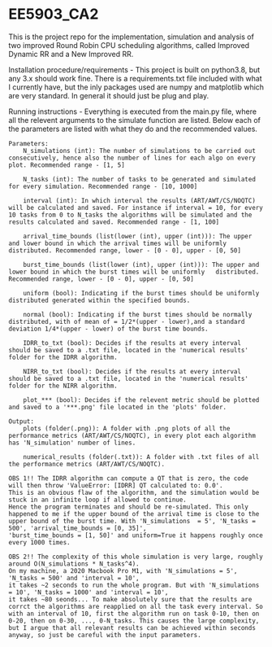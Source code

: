# EE5903_CA2
This is the project repo for the implementation, simulation and analysis of two improved Round Robin CPU scheduling algorithms, called Improved Dynamic RR and a New Improved RR.

Installation procedure/requirements
    - This project is built on python3.8, but any 3.x should work fine. There is a requirements.txt file included with what I currently have, but the inly packages used are numpy and matplotlib which are very standard. In general it should just be plug and play. 

Running instructions
    - Everything is executed from the main.py file, where all the relevent arguments to the simulate function are listed. Below each of the parameters are listed with what they do and the recommended values. 

    Parameters:
        N_simulations (int): The number of simulations to be carried out consecutively, hence also the number of lines for each algo on every plot. Recommended range - [1, 5]

        N_tasks (int): The number of tasks to be generated and simulated for every simulation. Recommended range - [10, 1000]

        interval (int): In which interval the results (ART/AWT/CS/NOQTC) will be calculated and saved. For instance if interval = 10, for every 10 tasks from 0 to N_tasks the algorithms will be simulated and the results calculated and saved. Recommended range - [1, 100]

        arrival_time_bounds (list(lower (int), upper (int))): The upper and lower bound in which the arrival times will be uniformly distributed. Recommended range, lower - [0 - 0], upper - [0, 50]
        
        burst_time_bounds (list(lower (int), upper (int))): The upper and lower bound in which the burst times will be uniformly   distributed. Recommended range, lower - [0 - 0], upper - [0, 50]

        uniform (bool): Indicating if the burst times should be uniformly distributed generated within the specified bounds.

        normal (bool): Indicating if the burst times should be normally distributed, with of mean of = 1/2*(upper - lower),and a standard deviation 1/4*(upper - lower) of the burst time bounds.

        IDRR_to_txt (bool): Decides if the results at every interval should be saved to a .txt file, located in the 'numerical results' folder for the IDRR algorithm. 

        NIRR_to_txt (bool): Decides if the results at every interval should be saved to a .txt file, located in the 'numerical results' folder for the NIRR algorithm. 

        plot_*** (bool): Decides if the relevent metric should be plotted and saved to a '***.png' file located in the 'plots' folder.

    Output:
        plots (folder(.png)): A folder with .png plots of all the performance metrics (ART/AWT/CS/NOQTC), in every plot each algorithm has 'N_simulation' number of lines. 
        
        numerical_results (folder(.txt)): A folder with .txt files of all the performance metrics (ART/AWT/CS/NOQTC).

    OBS 1!! The IDRR algorithm can compute a QT that is zero, the code will then throw 'ValueError: [IDRR] QT calculated to: 0.0'.
    This is an obvious flaw of the algorithm, and the simulation would be stuck in an infinite loop if allowed to continue. 
    Hence the program terminates and should be re-simulated. This only happened to me if the upper bound of the arrival time is close to the upper bound of the burst time. With 'N_simulations  = 5', 'N_tasks = 500', 'arrival_time_bounds = [0, 35]', 
    'burst_time_bounds = [1, 50]' and uniform=True it happens roughly once every 1000 times. 

    OBS 2!! The complexity of this whole simulation is very large, roughly around O(N_simulations * N_tasks^4). 
    On my machine, a 2020 Macbook Pro M1, with 'N_simulations = 5', 'N_tasks = 500' and 'interval = 10', 
    it takes ~2 seconds to run the whole program. But with 'N_simulations = 10', 'N_tasks = 1000' and 'interval = 10',
    it takes ~80 seonds... To make absolutely sure that the results are corrct the algorithms are reapplied on all the task every interval. So with an interval of 10, first the algorithm run on task 0-10, then on 0-20, then on 0-30, ..., 0-N_tasks. This causes the large complexity, but I argue that all relevant results can be achieved within seconds anyway, so just be careful with the input parameters. 